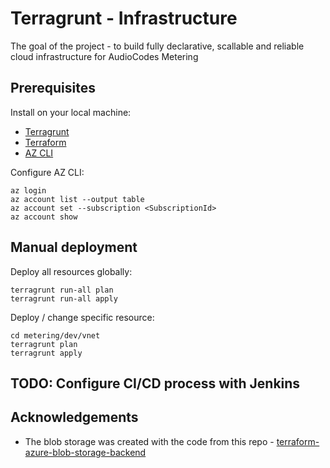 # Terragrunt - Infrastructure

The goal of the project - to build fully declarative, scallable and reliable cloud infrastructure for AudioCodes Metering

## Prerequisites

Install on your local machine:

- [Terragrunt](https://terragrunt.gruntwork.io/docs/getting-started/install/)
- [Terraform](https://learn.hashicorp.com/tutorials/terraform/install-cli?in=terraform/azure-get-started)
- [AZ CLI](https://docs.microsoft.com/en-us/cli/azure/install-azure-cli?view=azure-cli-latest)

Configure AZ CLI:

    az login
    az account list --output table
    az account set --subscription <SubscriptionId>
    az account show

## Manual deployment

Deploy all resources globally:

    terragrunt run-all plan
    terragrunt run-all apply

Deploy / change specific resource:

    cd metering/dev/vnet
    terragrunt plan
    terragrunt apply

## TODO: Configure CI/CD process with Jenkins

## Acknowledgements

- The blob storage was created with the code from this repo - [terraform-azure-blob-storage-backend](https://github.com/langburd/terraform-azure-blob-storage-backend)
